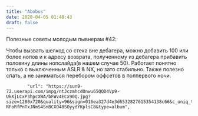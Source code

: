 ```yaml
---
title: "Abobus"
date: 2020-04-05 01:48:43
draft: false
---
```


Полезные советы молодым пывнерам #42:

Чтобы вызвать шелкод со стека вне дебагера, можно добавить 100 или более нопов и к адресу возврата, полученному из дебагера прибавить половину длины нопслайда(в нашем случае 50). Работает понятно только с выключенным ASLR & NX, но зато стабильно. Также полезно спать, а не заниматься перебором оффсетов в полпервого ночи.

            "url": "https://sun9-72.userapi.com/impg/ntJczmhcdOnwu65QQD4Vp9-UkXjLCxP3hpcXWA/bFWv4ECx90Q.jpg?size=1280x720&quality=96&sign=016ea327d4e3d6532827615354138c66&c_uniq_tag=NXToSyqx-RFoRfPnTxJNmS4SnBCXO48SOyydYKplsC8&type=album",
